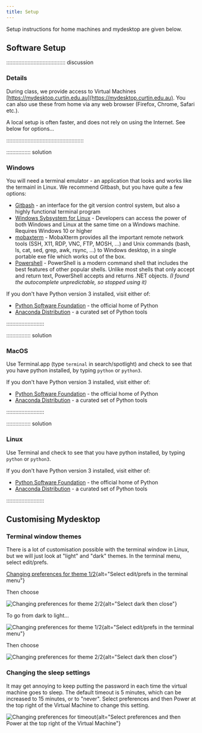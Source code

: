 ```yaml
---
title: Setup
---
```


Setup instructions for home machines and mydesktop are given below.

## Software Setup

::::::::::::::::::::::::::::::::::::::: discussion

### Details

During class, we provide access to Virtual Machines [https://mydesktop.curtin.edu.au](https://mydesktop.curtin.edu.au). 
You can also use these from home via any web browser (Firefox, Chrome, Safari etc.).

A local setup is often faster, and does not rely on using the Internet. See below for options...

:::::::::::::::::::::::::::::::::::::::::::::::::::

:::::::::::::::: solution

### Windows

You will need a terminal emulator - an application that looks and works like the termainl in Linux. We recommend Gitbash, but you have quite a few options:

- [Gitbash](https://gitforwindows.org/) - an interface for the git version control system, but also a highly functional terminal program
- [Windows Sybsystem for Linux](https://learn.microsoft.com/en-us/windows/wsl/install) - Developers can access the power of both Windows and Linux at the same time on a Windows machine. Requires Windows 10 or higher
- [mobaxterm](https://mobaxterm.mobatek.net/) - MobaXterm provides all the important remote network tools (SSH, X11, RDP, VNC, FTP, MOSH, ...) and Unix commands (bash, ls, cat, sed, grep, awk, rsync, ...) to Windows desktop, in a single portable exe file which works out of the box.
- [Powershell](https://learn.microsoft.com/en-us/powershell/scripting/overview?view=powershell-7.3) - PowerShell is a modern command shell that includes the best features of other popular shells. Unlike most shells that only accept and return text, PowerShell accepts and returns .NET objects. *(I found the autocomplete unpredictable, so stopped using it)*

If you don't have Python version 3 installed, visit either of:

- [Python Software Foundation](https://www.python.org/) - the official home of Python
- [Anaconda Distribution](https://www.anaconda.com/products/distribution) - a curated set of Python tools

:::::::::::::::::::::::::

:::::::::::::::: solution

### MacOS

Use Terminal.app (type ```terminal``` in search/spotlight) and check to see that you have python installed, by typing ```python``` or ```python3```.

If you don't have Python version 3 installed, visit either of:

- [Python Software Foundation](https://www.python.org/) - the official home of Python
- [Anaconda Distribution](https://www.anaconda.com/products/distribution) - a curated set of Python tools

:::::::::::::::::::::::::


:::::::::::::::: solution

### Linux

Use Terminal and check to see that you have python installed, by typing ```python``` or ```python3```.

If you don't have Python version 3 installed, visit either of:

- [Python Software Foundation](https://www.python.org/) - the official home of Python
- [Anaconda Distribution](https://www.anaconda.com/products/distribution) - a curated set of Python tools

:::::::::::::::::::::::::

## Customising Mydesktop

### Terminal window themes

There is a lot of customisation possible with the terminal window in Linux, but we will just look at "light" and "dark" themes. In the terminal menu, select edit/prefs.

[Changing preferences for theme 1/2](/episodes/P01pref.jpg){alt="Select edit/prefs in the terminal menu"}

Then choose 

![Changing preferences for theme 2/2](/episodes/P01theme.jpg){alt="Select dark then close"}

To go from dark to light...

![Changing preferences for theme 1/2](/episodes/P01pref_d.jpg){alt="Select edit/prefs in the terminal menu"}

Then choose 

![Changing preferences for theme 2/2](/episodes/P01theme_d.jpg){alt="Select dark then close"}

### Changing the sleep settings

It may get annoying to keep putting the password in each time the virtual machine goes to sleep. The default timeout is 5 minutes, which can be increased to 15 minutes, or to "never". Select preferences and then Power at the top right of the Virtual Machine to change this setting.

![Changing preferences for timeout](/episodes/P01timeout.jpg){alt="Select preferences and then Power at the top right of the Virtual Machine"}


